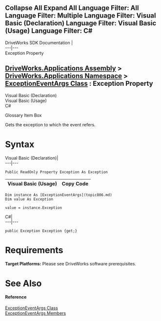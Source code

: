 Collapse All Expand All Language Filter: All  Language Filter: Multiple  Language Filter: Visual Basic (Declaration) Language Filter: Visual Basic (Usage) Language Filter: C#  
---  
DriveWorks SDK Documentation  |   
---|---  
Exception Property   
  
[DriveWorks.Applications Assembly](topic13.md) > [DriveWorks.Applications Namespace](topic16.md) > [ExceptionEventArgs Class](topic806.md) : Exception Property  
---  
  
Visual Basic (Declaration)    
Visual Basic (Usage)    
C# 

Glossary Item Box

Gets the exception to which the event refers. 

# Syntax

Visual Basic (Declaration)|   
---|---  
      
    
    Public ReadOnly Property Exception As Exception  
  
Visual Basic (Usage)| Copy Code  
---|---  
      
    
    Dim instance As [ExceptionEventArgs](topic806.md)
    Dim value As Exception
     
    value = instance.Exception  
  
C#|   
---|---  
      
    
    public Exception Exception {get;}  
  
# Requirements

**Target Platforms:** Please see DriveWorks software prerequisites.

# See Also

#### Reference

[ExceptionEventArgs Class](topic806.md)   
[ExceptionEventArgs Members](topic807.md)


